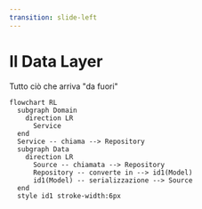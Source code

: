 ```yaml
---
transition: slide-left
---
```


# Il Data Layer
Tutto ciò che arriva "da fuori"
```mermaid
flowchart RL
  subgraph Domain
    direction LR
      Service
  end
  Service -- chiama --> Repository
  subgraph Data
    direction LR
      Source -- chiamata --> Repository 
      Repository -- converte in --> id1(Model)
      id1(Model) -- serializzazione --> Source
  end
  style id1 stroke-width:6px
```

<!-- 
Il Data Layer ha una responsabilità molto grande: deve prendere una sorgente di dati esterna
e convertirla in un oggetto che qui chiamo Model che rappresenta l'outcome di tale sorgente.

Descrivere questo task è semplice (e viene fatto dalla repository):
  1. serializzo una richiesta, se c'è
  2. chiamo una sorgente dati (e.g. REST API)
  3. de-serializzo il risultato

Nel concreto però è in questo layer che emergono più ostacoli e soprattutto eccezioni.

Ecco in questo """talk""" non parleremo di gestione degli errori, pena lo sforamento del tempo che abbiamo.

-->
